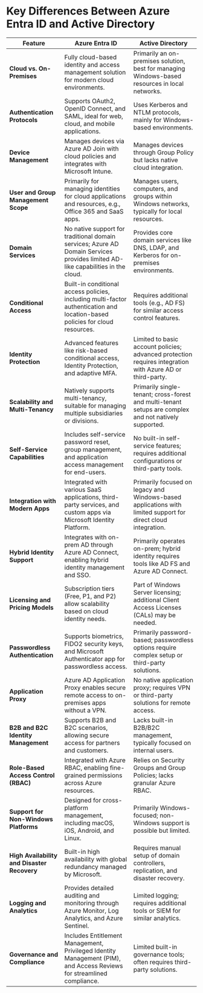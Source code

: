 # Key Differences Between Azure Entra ID and Active Directory


| **Feature**                         | **Azure Entra ID**                                                                                                                | **Active Directory**                                                                                         |
|-------------------------------------|-----------------------------------------------------------------------------------------------------------------------------------|--------------------------------------------------------------------------------------------------------------|
| **Cloud vs. On-Premises**           | Fully cloud-based identity and access management solution for modern cloud environments.                                         | Primarily an on-premises solution, best for managing Windows-based resources in local networks.             |
| **Authentication Protocols**        | Supports OAuth2, OpenID Connect, and SAML, ideal for web, cloud, and mobile applications.                                        | Uses Kerberos and NTLM protocols, mainly for Windows-based environments.                                    |
| **Device Management**               | Manages devices via Azure AD Join with cloud policies and integrates with Microsoft Intune.                                      | Manages devices through Group Policy but lacks native cloud integration.                                    |
| **User and Group Management Scope** | Primarily for managing identities for cloud applications and resources, e.g., Office 365 and SaaS apps.                         | Manages users, computers, and groups within Windows networks, typically for local resources.               |
| **Domain Services**                 | No native support for traditional domain services; Azure AD Domain Services provides limited AD-like capabilities in the cloud. | Provides core domain services like DNS, LDAP, and Kerberos for on-premises environments.                    |
| **Conditional Access**              | Built-in conditional access policies, including multi-factor authentication and location-based policies for cloud resources.     | Requires additional tools (e.g., AD FS) for similar access control features.                                |
| **Identity Protection**             | Advanced features like risk-based conditional access, Identity Protection, and adaptive MFA.                                    | Limited to basic account policies; advanced protection requires integration with Azure AD or third-party.   |
| **Scalability and Multi-Tenancy**   | Natively supports multi-tenancy, suitable for managing multiple subsidiaries or divisions.                                      | Primarily single-tenant; cross-forest and multi-tenant setups are complex and not natively supported.       |
| **Self-Service Capabilities**       | Includes self-service password reset, group management, and application access management for end-users.                        | No built-in self-service features; requires additional configurations or third-party tools.                 |
| **Integration with Modern Apps**    | Integrated with various SaaS applications, third-party services, and custom apps via Microsoft Identity Platform.               | Primarily focused on legacy and Windows-based applications with limited support for direct cloud integration. |
| **Hybrid Identity Support**         | Integrates with on-prem AD through Azure AD Connect, enabling hybrid identity management and SSO.                                | Primarily operates on-prem; hybrid identity requires tools like AD FS and Azure AD Connect.                |
| **Licensing and Pricing Models**    | Subscription tiers (Free, P1, and P2) allow scalability based on cloud identity needs.                                           | Part of Windows Server licensing; additional Client Access Licenses (CALs) may be needed.                   |
| **Passwordless Authentication**     | Supports biometrics, FIDO2 security keys, and Microsoft Authenticator app for passwordless access.                               | Primarily password-based; passwordless options require complex setup or third-party solutions.              |
| **Application Proxy**               | Azure AD Application Proxy enables secure remote access to on-premises apps without a VPN.                                      | No native application proxy; requires VPN or third-party solutions for remote access.                       |
| **B2B and B2C Identity Management** | Supports B2B and B2C scenarios, allowing secure access for partners and customers.                                              | Lacks built-in B2B/B2C management, typically focused on internal users.                                     |
| **Role-Based Access Control (RBAC)**| Integrated with Azure RBAC, enabling fine-grained permissions across Azure resources.                                           | Relies on Security Groups and Group Policies; lacks granular Azure RBAC.                                    |
| **Support for Non-Windows Platforms**| Designed for cross-platform management, including macOS, iOS, Android, and Linux.                                               | Primarily Windows-focused; non-Windows support is possible but limited.                                     |
| **High Availability and Disaster Recovery**| Built-in high availability with global redundancy managed by Microsoft.                                  | Requires manual setup of domain controllers, replication, and disaster recovery.                            |
| **Logging and Analytics**           | Provides detailed auditing and monitoring through Azure Monitor, Log Analytics, and Azure Sentinel.                             | Limited logging; requires additional tools or SIEM for similar analytics.                                   |
| **Governance and Compliance**       | Includes Entitlement Management, Privileged Identity Management (PIM), and Access Reviews for streamlined compliance.            | Limited built-in governance tools; often requires third-party solutions.                                    |
